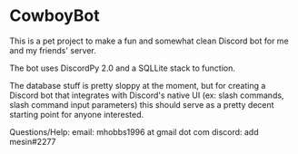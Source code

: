 # CowboyBot

This is a pet project to make a fun and somewhat clean Discord bot for me and my friends' server.

The bot uses DiscordPy 2.0 and a SQLLite stack to function.

The database stuff is pretty sloppy at the moment, but for creating a Discord bot that integrates with Discord's native UI (ex: slash commands, slash command input parameters) this should serve as a pretty decent starting point for anyone interested.

Questions/Help:
email: mhobbs1996 at gmail dot com
discord: add mesin#2277
